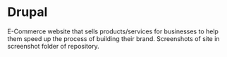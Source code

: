 # Drupal
E-Commerce website that sells products/services for businesses to help them speed up the process of building their brand. 
Screenshots of site in screenshot folder of repository.
